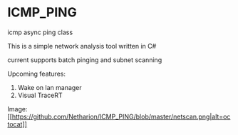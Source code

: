 # ICMP_PING
icmp async ping class

This is a simple network analysis tool written in C#

current supports batch pinging and subnet scanning

Upcoming features: 
1. Wake on lan manager
2. Visual TraceRT

Image:
[[https://github.com/Netharion/ICMP_PING/blob/master/netscan.png|alt=octocat]]
